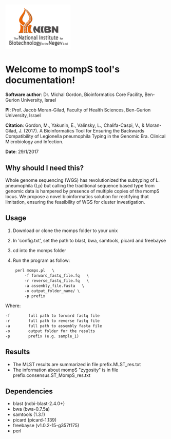 ![Image of NIBN](Doc/source/_static/NIBN_logo.png)
====================================================
Welcome to mompS tool's documentation!
====================================================

**Software author**: Dr. Michal Gordon, Bioinformatics Core Facility, Ben-Gurion University, Israel

**PI**: Prof. Jacob Moran-Gilad, Faculty of Health Sciences, Ben-Gurion University, Israel

**Citation**: Gordon, M., Yakunin, E., Valinsky, L., Chalifa-Caspi, V., & Moran-Gilad, J. (2017). A Bioinformatics Tool for Ensuring the Backwards Compatibility of Legionella pneumophila Typing in the Genomic Era. Clinical Microbiology and Infection.‏‏

**Date**:   29/1/2017

Why should I need this?
-------------------------

Whole genome sequencing (WGS) has revolutionized the subtyping of L. pneumophila (Lp) but calling the traditional sequence based type from genomic data is hampered by presence of multiple copies of the mompS locus. We propose a novel bioinformatics solution for rectifying that limitation, ensuring the feasibility of WGS for cluster investigation. 

Usage
---------

1. Download or clone the momps folder to your unix
2. In 'config.txt', set the path to blast, bwa, samtools, picard and freebayse
3. cd into the momps folder
4. Run the program as follow:

        perl momps.pl   \
            -f forward_fastq_file.fq   \
            -r reverse_fastq_file.fq   \
            -a assembly_file.fasta   \
            -o output_folder_name/ \
            -p prefix

        
    
Where:

    -f        full path to forward fastq file
    -r        full path to reverse fastq file
    -a        full path to assembly fasta file
    -o        output folder for the results
    -p        prefix (e.g. sample_1)


Results
-------

* The MLST results are summarized in file prefix.MLST_res.txt
* The information about mompS "zygosity" is in file prefix.consensus.ST_MompS_res.txt


Dependencies
-------------


* blast (ncbi-blast-2.4.0+)
* bwa (bwa-0.7.5a)
* samtools (1.3.1)
* picard (picard-1.139)
* freebayse (v1.0.2-15-g357f175)
* perl
